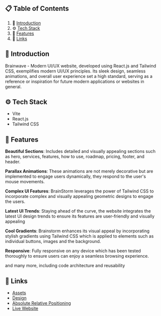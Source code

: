 ## 📋 <a name="table">Table of Contents</a>

1. 🤖 [Introduction](#introduction)
2. ⚙️ [Tech Stack](#tech-stack)
3. 🔋 [Features](#features)
4. 🔗 [Links](#links)



## <a name="introduction">🤖 Introduction</a>

Brainwave - Modern UI/UX website, developed using React.js and Tailwind CSS, exemplifies modern UI/UX principles. Its sleek design, seamless animations, and overall user experience set a high standard, serving as a reference or inspiration for future modern applications or websites in general.


## <a name="tech-stack">⚙️ Tech Stack</a>

- Vite
- React.js
- Tailwind CSS

## <a name="features">🔋 Features</a>

**Beautiful Sections**: Includes detailed and visually appealing sections such as hero, services, features, how to use, roadmap, pricing, footer, and header.

**Parallax Animations**: These animations are not merely decorative but are implemented to engage users dynamically, they respond to the user's mouse movements.

**Complex UI Features**: BrainStorm leverages the power of Tailwind CSS to incorporate complex and visually appealing geometric designs to engage the users.

**Latest UI Trends**: Staying ahead of the curve, the website integrates the latest UI design trends to ensure its features are user-friendly and visually appealing

**Cool Gradients**: Brainstorm enhances its visual appeal by incorporating stylish gradients using Tailwind CSS which is applied to elements such as individual buttons, images and the background.

**Responsive**: Fully responsive on any device which has been tested thoroughly to ensure users can enjoy a seamless browsing experience.

and many more, including code architecture and reusability





</details>

## <a name="links">🔗 Links</a>

- [Assets](https://drive.google.com/file/d/1JKzwPl_hnpjIlNbwfjMagb4HosxnyXbf/view?usp=sharing)
- [Design](https://drive.google.com/file/d/15WJMOchujvaQ7Kg9e0nGeGR7G7JOeX1K/view?usp=sharing)
- [Absolute Relative Positioning](https://css-tricks.com/absolute-positioning-inside-relative-positioning/)
- [Live Website](https://jsm-brainwave.com/)



#
